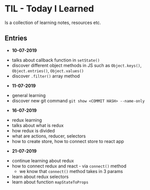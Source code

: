 # TIL - Today I Learned

Is a collection of learning notes, resources etc.

## Entries

* **10-07-2019**
- talks about callback function in ```setState()```
- discover different object methods in JS such as ```Object.keys()```, ```Object.entries()```, ```Object.values()```
- discover ```.filter()``` array method

* **11-07-2019**
- general learning
- discover new git command ```git show <COMMIT HASH> --name-only```

* **16-07-2019**
- redux learning
- talks about what is redux
- how redux is divided
- what are actions, reducer, selectors
- how to create store, how to connect store to react app

* **21-07-2019**
- continue learning about redux
- how to connect redux and react - via ```connect()``` method
  - we know that ```connect()``` method takes in 3 params
- learn about redux selectors
- learn about function ```mapStateToProps```
